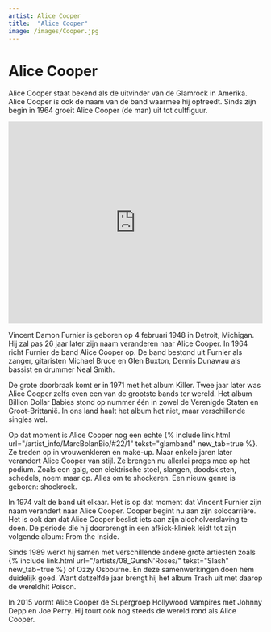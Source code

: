 ```yaml
---
artist: Alice Cooper
title:  "Alice Cooper"
image: /images/Cooper.jpg
---
```


# Alice Cooper

<span class="lead">Alice Cooper staat bekend als de uitvinder van de Glamrock in Amerika. Alice Cooper is ook de naam van de band waarmee hij optreedt. Sinds zijn begin in 1964 groeit Alice Cooper (de man) uit tot cultfiguur.</span>

<iframe width="100%" height="400" src="https://www.youtube.com/embed/mBqiC5ox8Bw" frameborder="0" allowfullscreen></iframe>

Vincent Damon Furnier is geboren op 4 februari 1948 in Detroit, Michigan. Hij zal pas 26 jaar later zijn naam veranderen naar Alice Cooper. In 1964 richt Furnier de band Alice Cooper op. De band bestond uit Furnier als zanger, gitaristen Michael Bruce en Glen Buxton, Dennis Dunawau als bassist en drummer Neal Smith. De grote doorbraak komt er in 1971 met het album <span class="engels">Killer</span>. Twee jaar later was Alice Cooper zelfs even een van de grootste bands ter wereld. Het album <span class="engels">Billion Dollar Babies</span> stond op nummer één in zowel de <span tooltip=" {% include link.html tekst='Billboard' url='http://www.billboard.com/search/site/billion%20dollar%20babies' escaped=true new_tab=true %}">Verenigde Staten</span> en <span tooltip=" {% include link.html tekst='Official Charts' url='http://www.officialcharts.com/search/albums/billion%20dollar%20babies/' escaped=true new_tab=true %}">Groot-Brittanië</span>. In <span tooltip=" {% include link.html tekst='Ultratop' url='http://www.ultratop.be/nl/search.asp?search=alice%20cooper&cat=s' escaped=true new_tab=true %}">ons land</span> haalt het album het niet, maar verschillende singles wel.Op dat moment is Alice Cooper nog een echte {% include link.html url="/artist_info/MarcBolanBio/#22/1" tekst="glamband" new_tab=true %}. Ze treden op in vrouwenkleren en make-up. Maar enkele jaren later verandert Alice Cooper van stijl. Ze brengen nu allerlei props mee op het podium. Zoals een galg, een elektrische stoel, slangen, doodskisten, schedels, noem maar op. Alles om te shockeren. Een nieuw genre is geboren: <span class="engels">shockrock</span>.In 1974 valt de band uit elkaar. Het is op dat moment dat Vincent Furnier zijn naam verandert naar Alice Cooper. Cooper begint nu aan zijn solocarrière. Het is ook dan dat Alice Cooper beslist iets aan zijn alcoholverslaving te doen. De periode die hij doorbrengt in een afkick-kliniek leidt tot zijn volgende album: <span class="engels">From the Inside</span>.Sinds 1989 werkt hij samen met verschillende andere grote artiesten zoals {% include link.html url="/artists/08_GunsN'Roses/" tekst="Slash" new_tab=true %} of <span tooltip="Ozzy Osbourne is een Britse metalzanger. Hij werd bekend als zanger van de heavymetalband Black Sabbath. Maar hij bouwde daarna ook een solocarrière uit. Begin jaren 2000 waren hij en zijn gezin te zien in de realityreeks The Osbournes. Osbourne wordt ook wel eens The Godfather of Metal genoemd (de peetvader van de metal). Ozzy Osbourne is geboren op 3 december 1948 in Birmingham, Engeland. Zijn echte naam is John Michael Osbourne">Ozzy Osbourne</span>. En deze samenwerkingen doen hem duidelijk goed. Want datzelfde jaar brengt hij het album <span class="engels">Trash</span> uit met daarop de wereldhit <span class="engels">Poison</span>. In 2015 vormt Alice Cooper de <span tooltip="Een supergroep bestaat uit leden die eerder al een succesvolle muziekcarrière hadden.">Supergroep</span> <span class="engels">Hollywood Vampires</span> met <span tooltip="Johnny Depp is een Amerikaanse acteur. Hij is vooral bekend voor zijn rol als Jack Sparrow in de filmserie Pirates of the Caribbean. John Christopher “Johnny” Depp is geboren op 9 juni 1963 in Owensboro, Kentucky">Johnny Depp</span> en <span tooltip="Joe Perry is het best gekend als gitarist van de rockband Aerosmith. De band die hij in 1969 hielp oprichten. Aerosmith bereikte wereldfaam met het nummer I don’t Want To Miss A Thing. Anthony Joseph Perry is geboren op 10 september 1950 in Lawrence, Massachusetts.">Joe Perry</span>. Hij tourt ook nog steeds de wereld rond als Alice Cooper.